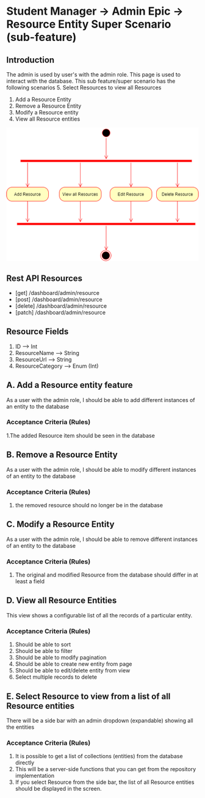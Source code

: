 # Student Manager -> Admin Epic -> Resource Entity Super Scenario (sub-feature)
## Introduction

The admin is used by user's with the admin role. This page is used to interact with the database.  This sub feature/super scenario has the following scenarios
5. Select Resources to view all Resources
1. Add a Resource Entity
2. Remove a Resource Entity
1. Modify a Resource entity
1. View all Resource entities

![Admin Resource Activity](admin_resource_activity.png)

## Rest API Resources
- [get] /dashboard/admin/resource
- [post] /dashboard/admin/resource
- [delete] /dashboard/admin/resource
- [patch] /dashboard/admin/resource

## Resource Fields
1. ID  --> Int
2. ResourceName --> String
3. ResourceUrl --> String
4. ResourceCategory --> Enum (Int)

## A. Add a Resource entity feature 

As a user with the admin role, I should be able to add different instances of an entity to the database

### Acceptance Criteria (Rules)

1.The added Resource item should be seen in the database

## B. Remove a Resource Entity

As a user with the admin role, I should be able to modify different instances of an entity to the database

### Acceptance Criteria (Rules)

1. the removed resource should no longer be in the database

## C. Modify a Resource Entity
As a user with the admin role, I should be able to remove different instances of an entity to the database

### Acceptance Criteria (Rules)

1. The original and modified Resource from the database should differ in at least a field

## D. View all Resource Entities

This view shows a configurable list of all the records of a particular entity.

### Acceptance Criteria (Rules)

1. Should be able to sort
1. Should be able to filter
1. Should be able to modify pagination
1. Should be able to create new entity from page
1. Should be able to edit/delete entity from view
1. Select multiple records to delete


## E. Select Resource to view from a list of all Resource entities

There will be a side bar with an admin dropdown (expandable) showing all the entities 


### Acceptance Criteria (Rules)

1. It is possible to get a list of collections (entities) from the database directly
1. This will be a server-side functions that you can get from the repository implementation
1. If you select Resource from the side bar, the list of all Resource entities should be displayed in the screen.
